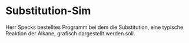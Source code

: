 # Substitution-Sim
Herr Specks bestelltes Programm bei dem die Substitution, eine typische Reaktion der Alkane, grafisch dargestellt werden soll.
